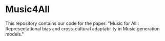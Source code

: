 # Music4All
This repository contains our code for the paper:  "Music for All : Representational bias and cross-cultural adaptability in Music generation models."
